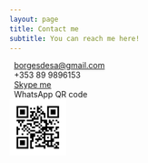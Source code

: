 ```yaml
---
layout: page
title: Contact me
subtitle: You can reach me here!
---
```


<script src="https://kit.fontawesome.com/9bce3c5b69.js" crossorigin="anonymous"></script>

<i class="fas fa-envelope"></i>&nbsp;&nbsp;<a href="mailto:borgesdesa@gmail.com">borgesdesa@gmail.com</a><br>
<i class="fas fa-mobile-alt"></i>&nbsp;&nbsp;+353 89 9896153<br>
<i class="fab fa-skype"></i>&nbsp;&nbsp;<a href="skype:brunsborgs?chat">Skype me</a><br>
<i class="fab fa-whatsapp"></i>&nbsp;&nbsp;WhatsApp QR code<br>
<img src="https://github.com/borgesdesa/borgesdesa.github.io/blob/master/assets/img/qrwhatsapp.jpg?raw=true" align="left" width="100">